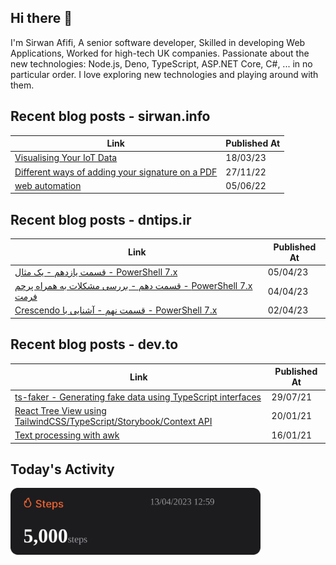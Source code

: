 ## Hi there 👋

I'm Sirwan Afifi, A senior software developer, Skilled in developing Web Applications, Worked for high-tech UK companies. Passionate about the new technologies: Node.js, Deno, TypeScript, ASP.NET Core, C#, ... in no particular order. I love exploring new technologies and playing around with them.

## Recent blog posts - sirwan.info
| Link | Published At |
| --- | --- |
| [Visualising Your IoT Data](https://sirwan.info/blog/en/visualising-your-iot-data) | 18/03/23 |
| [Different ways of adding your signature on a PDF](https://sirwan.info/blog/en/different-ways-of-adding-your-signature-on-a-pdf) | 27/11/22 |
| [web automation](https://sirwan.info/blog/fa/web-automation) | 05/06/22 |

## Recent blog posts - dntips.ir
| Link | Published At |
| --- | --- |
| [‫PowerShell 7.x - قسمت یازدهم - یک مثال](https://www.dntips.ir/post/3466/powershell-7-x-%D9%82%D8%B3%D9%85%D8%AA-%DB%8C%D8%A7%D8%B2%D8%AF%D9%87%D9%85-%DB%8C%DA%A9-%D9%85%D8%AB%D8%A7%D9%84?updated=1402-01-16-09-35) | 05/04/23 |
| [‫PowerShell 7.x - قسمت دهم - بررسی مشکلات به همراه پرچم فرمت](https://www.dntips.ir/post/3465/powershell-7-x-%D9%82%D8%B3%D9%85%D8%AA-%D8%AF%D9%87%D9%85-%D8%A8%D8%B1%D8%B1%D8%B3%DB%8C-%D9%85%D8%B4%DA%A9%D9%84%D8%A7%D8%AA-%D8%A8%D9%87-%D9%87%D9%85%D8%B1%D8%A7%D9%87-%D9%BE%D8%B1%DA%86%D9%85-%D9%81%D8%B1%D9%85%D8%AA?updated=1402-01-15-12-45) | 04/04/23 |
| [‫PowerShell 7.x - قسمت نهم - آشنایی با Crescendo](https://www.dntips.ir/post/3464/powershell-7-x-%D9%82%D8%B3%D9%85%D8%AA-%D9%86%D9%87%D9%85-%D8%A2%D8%B4%D9%86%D8%A7%DB%8C%DB%8C-%D8%A8%D8%A7-crescendo?updated=1402-01-13-14-25) | 02/04/23 |

## Recent blog posts - dev.to
| Link | Published At |
| --- | --- |
| [ts-faker - Generating fake data using TypeScript interfaces](https://dev.to/sirwanafifi/ts-faker-generating-fake-data-using-typescript-interfaces-2em2) | 29/07/21 |
| [React Tree View using TailwindCSS/TypeScript/Storybook/Context API](https://dev.to/sirwanafifi/react-tree-view-using-tailwindcss-typescript-storybook-context-api-11i9) | 20/01/21 |
| [Text processing with awk](https://dev.to/sirwanafifi/text-processing-with-awk-4jic) | 16/01/21 |

##

## Today's Activity

<img src="./assets/step.svg" width="400px">













